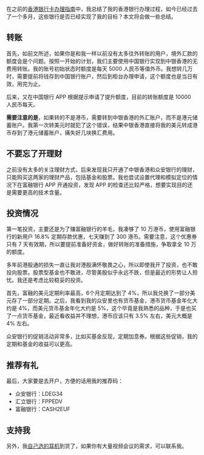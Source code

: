 <!--
title: 香港银行稳健理财
cover: https://res.cloudinary.com/dkrpg71cx/image/upload/v1743591173/i3txqrh2ceaoyt0tva6s.png
summary: 本文总结了作者开设香港银行账户后的经验，包括资金转移的挑战（如转账限额和货币兑换）和解决方案。同时探讨了投资选择，如定期存款和货币市场基金，并提及富融银行和众安银行的促销活动。
-->

在之前的[香港银行卡办理指南](https://yylives.cc/2025/02/24/open-hongkong-bank/)中，我总结了我的香港银行办理过程，如今已经过去了一个多月，这些银行是否已经实现了我的目标？本文将会做一些总结。

## 转账

首先，如前文所述，如果你是和我一样以前没有太多往外转账的用户，境外汇款的额度会是个问题。按照一开始的计划，我们主要使用中国银行实现到中银香港的无费用转账。我的账号初始状态时额度是每天 5000 人民币等值外币。我想转几万时，需要提前将钱存到中国银行账户，然后到柜台办理申请，这个额度也是当日有效，用完为止。

后来，又在中国银行 APP 根据提示申请了提升额度，目前的转账额度是 10000 人民币每天。

**需要注意的是**，如果转的不是港币，需要转到中银香港的外汇账户，而不是港元储蓄账户。我第一次转美元时就犯了这个错误，结果中银香港直接将我的美元转成港币存到了港元储蓄账户，痛失好几块换汇费用。

## 不要忘了开理财

之前没有太多的关注理财方式，后来发现我只开通了中银香港和众安银行的理财，只能购买这两家的理财产品，包括基金和股票。我也尝试设置代理和模拟定位的情况下在富融银行 APP 开通投资，发现 APP 的检查还比较严格，想要实现目的还是需要更高的技术含量。

## 投资情况

第一笔投资，主要还是为了赚富融银行的羊毛，我凑够了 10 万港币，使用富融银行的新用户 16.8% 定期存款优惠，七天赚到了 300 港币。需要注意，这个优惠券只有 7 天有效期，所以要提前准备好资金，做好转账的准备措施，争取拿全 10 万的额度。

多年前港股通的损失一直让我对港股满怀敬畏之心，所以即使我开了投资，也不敢投向股票。股票型基金也不敢进，尽管美股似乎永远不跌，但是最近的形势让人担忧。我还是考虑比较稳妥的投资。

首先，富融的美元定期利率最高，6个月定期达到了 4%，所以我兑换了一部分美元存了一部分定期。之后，我看到我的众安里也有货币基金，港币货币基金年化大约是 4%，而美元货币基金年化大约是 5%，这个毕竟是我熟悉的品种，于是也买了一点货币基金，最近看收益并不理想，港币应该只有 3.5% 左右，美元大概是 4% 左右。

众安银行的促销活动非常多，比如买基金反现，定期加息券。根据这些促销，我的定期和基金的收益可以更高。

## 推荐有礼

最后，大家要是去开户，方便的话用我的推荐码：

- 众安银行：LDEG34
- 汇立银行：FPPEDV
- 富融银行：CASH2EUF

## 支持我

另外，我[自己选的耳机](https://yylives.cc/2025/03/03/my-earphone-history/)到货了，如果你有大量视频会议的需求，可以联系我。